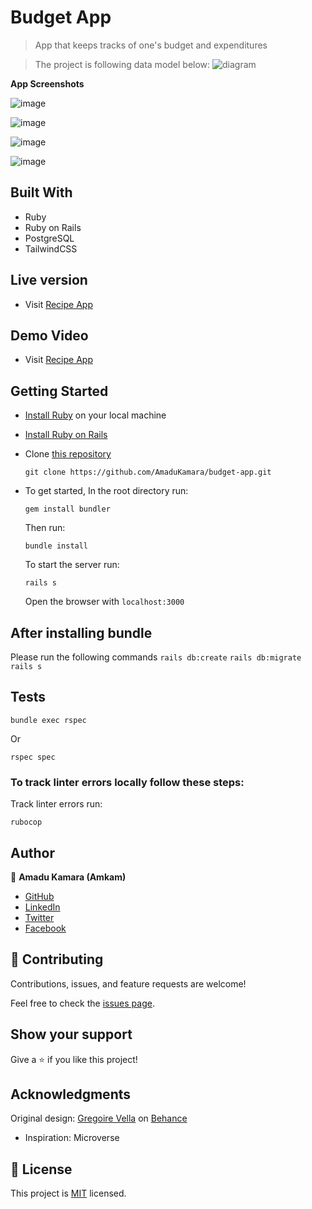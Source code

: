 # Budget App

> App that keeps tracks of one's budget and expenditures

> The project is following data model below:
> ![diagram](https://github.com/microverseinc/curriculum-rails/blob/main/capstone/images/erd_diagram.png)

**App Screenshots**

![image](https://user-images.githubusercontent.com/50941074/164752049-369ec365-a3b5-4bcc-9bc5-1b4e99177592.png)

![image](https://user-images.githubusercontent.com/50941074/164752338-f5586a12-54b7-4ee8-a295-d4c893bd36f6.png)

![image](https://user-images.githubusercontent.com/50941074/164752605-4c3eb1ef-0c55-4d2a-b106-7433c386c238.png)

![image](https://user-images.githubusercontent.com/50941074/164753624-4ceb7fde-0bad-410f-9509-8ceae3978f54.png)

## Built With

- Ruby
- Ruby on Rails
- PostgreSQL
- TailwindCSS

## Live version

- Visit [Recipe App](https://agile-journey-02711.herokuapp.com/)

## Demo Video

- Visit [Recipe App](https://www.loom.com/share/ddb498571f3b4773939e1396db5a9be6)

## Getting Started

- [Install Ruby](https://www.ruby-lang.org/en/documentation/installation/) on your local machine
- [Install Ruby on Rails](https://guides.rubyonrails.org/v5.1/getting_started.html)
- Clone [this repository](https://github.com/AmaduKamara/budget-app.git)
  ```
  git clone https://github.com/AmaduKamara/budget-app.git
  ```
- To get started, In the root directory run:

  ```
  gem install bundler
  ```

  Then run:

  ```
  bundle install
  ```

  To start the server run:

  ```
  rails s
  ```

  Open the browser with `localhost:3000`

## After installing bundle

Please run the following commands `rails db:create` `rails db:migrate` `rails s`

## Tests

```
bundle exec rspec
```

Or

```
rspec spec
```

### To track linter errors locally follow these steps:

Track linter errors run:

```
rubocop
```

## Author

:man: **Amadu Kamara (Amkam)**

- [GitHub](https://github.com/AmaduKamara)
- [LinkedIn](https://www.linkedin.com/in/amadu-kamara-3b60a25b)
- [Twitter](https://twitter.com/DevAmkam)
- [Facebook](https://www.facebook.com/amadus.kamara.7)

## 🤝 Contributing

Contributions, issues, and feature requests are welcome!

Feel free to check the [issues page](https://github.com/AmaduKamara/budget-app/issues).

## Show your support

Give a ⭐️ if you like this project!

## Acknowledgments

Original design: [Gregoire Vella](https://www.behance.net/gregoirevella) on [Behance](https://www.behance.net/gallery/19759151/Snapscan-iOs-design-and-branding?tracking_source=)

- Inspiration: Microverse

## 📝 License

This project is [MIT](./MIT.md) licensed.

